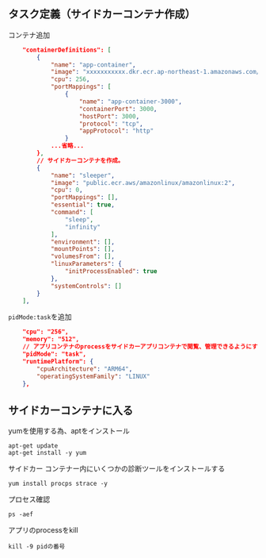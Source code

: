 ## タスク定義（サイドカーコンテナ作成）

コンテナ追加
```json
    "containerDefinitions": [
        {
            "name": "app-container",
            "image": "xxxxxxxxxxx.dkr.ecr.ap-northeast-1.amazonaws.com/image-name:tag",
            "cpu": 256,
            "portMappings": [
                {
                    "name": "app-container-3000",
                    "containerPort": 3000,
                    "hostPort": 3000,
                    "protocol": "tcp",
                    "appProtocol": "http"
                }
            ...省略...
        },
        // サイドカーコンテナを作成。
        {
            "name": "sleeper",
            "image": "public.ecr.aws/amazonlinux/amazonlinux:2",
            "cpu": 0,
            "portMappings": [],
            "essential": true,
            "command": [
                "sleep",
                "infinity"
            ],
            "environment": [],
            "mountPoints": [],
            "volumesFrom": [],
            "linuxParameters": {
                "initProcessEnabled": true
            },
            "systemControls": []
        }
    ],
```

```pidMode:task```を追加
```json
    "cpu": "256",
    "memory": "512",
    // アプリコンテナのprocessをサイドカーアプリコンテナで閲覧、管理できるようにする設定
    "pidMode": "task",
    "runtimePlatform": {
        "cpuArchitecture": "ARM64",
        "operatingSystemFamily": "LINUX"
    },
```


## サイドカーコンテナに入る
yumを使用する為、aptをインストール
```
apt-get update
apt-get install -y yum
```

サイドカー コンテナー内にいくつかの診断ツールをインストールする
```
yum install procps strace -y
```

プロセス確認
```
ps -aef
```

アプリのprocessをkill
```
kill -9 pidの番号
```
